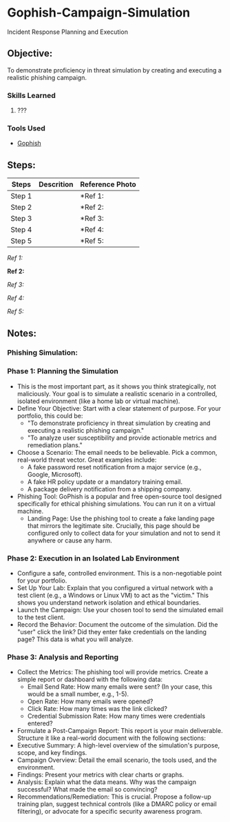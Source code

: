 # Gophish-Campaign-Simulation
Incident Response Planning and Execution

## Objective:
To demonstrate proficiency in threat simulation by creating and executing a realistic phishing campaign.

### Skills Learned
1. ???

### Tools Used
- <a href="https://getgophish.com/">Gophish</a>


## Steps:
| Steps  | Descrition | Reference Photo |
|--------|------------|-----------------|
| Step 1 |  | *Ref 1:  |
| Step 2 |  | *Ref 2:  |
| Step 3 |  | *Ref 3:  |
| Step 4 |  | *Ref 4:  |
| Step 5 |  | *Ref 5:  |


*Ref 1:*


**Ref 2:**


*Ref 3:*


*Ref 4:*


*Ref 5:*





## Notes:

### Phishing Simulation:

### Phase 1: Planning the Simulation
- This is the most important part, as it shows you think strategically, not maliciously. Your goal is to simulate a realistic scenario in a controlled, isolated environment (like a home lab or virtual machine).
- Define Your Objective: Start with a clear statement of purpose. For your portfolio, this could be:
    - "To demonstrate proficiency in threat simulation by creating and executing a realistic phishing campaign."
    - "To analyze user susceptibility and provide actionable metrics and remediation plans."
- Choose a Scenario: The email needs to be believable. Pick a common, real-world threat vector. Great examples include:
    - A fake password reset notification from a major service (e.g., Google, Microsoft).
    - A fake HR policy update or a mandatory training email.
    - A package delivery notification from a shipping company.
- Phishing Tool: GoPhish is a popular and free open-source tool designed specifically for ethical phishing simulations. You can run it on a virtual machine.
    - Landing Page: Use the phishing tool to create a fake landing page that mirrors the legitimate site. Crucially, this page should be configured only to collect data for your simulation and not to send it anywhere or         cause any harm.

### Phase 2: Execution in an Isolated Lab Environment
- Configure a safe, controlled environment. This is a non-negotiable point for your portfolio.
- Set Up Your Lab: Explain that you configured a virtual network with a test client (e.g., a Windows or Linux VM) to act as the "victim." This shows you understand network isolation and ethical boundaries.
- Launch the Campaign: Use your chosen tool to send the simulated email to the test client.
- Record the Behavior: Document the outcome of the simulation. Did the "user" click the link? Did they enter fake credentials on the landing page? This data is what you will analyze.

### Phase 3: Analysis and Reporting
- Collect the Metrics: The phishing tool will provide metrics. Create a simple report or dashboard with the following data:
    - Email Send Rate: How many emails were sent? (In your case, this would be a small number, e.g., 1-5).
    - Open Rate: How many emails were opened?
    - Click Rate: How many times was the link clicked?
    - Credential Submission Rate: How many times were credentials entered?
- Formulate a Post-Campaign Report: This report is your main deliverable. Structure it like a real-world document with the following sections:
- Executive Summary: A high-level overview of the simulation's purpose, scope, and key findings.
- Campaign Overview: Detail the email scenario, the tools used, and the environment.
- Findings: Present your metrics with clear charts or graphs.
- Analysis: Explain what the data means. Why was the campaign successful? What made the email so convincing?
- Recommendations/Remediation: This is crucial. Propose a follow-up training plan, suggest technical controls (like a DMARC policy or email filtering), or advocate for a specific security awareness program.
